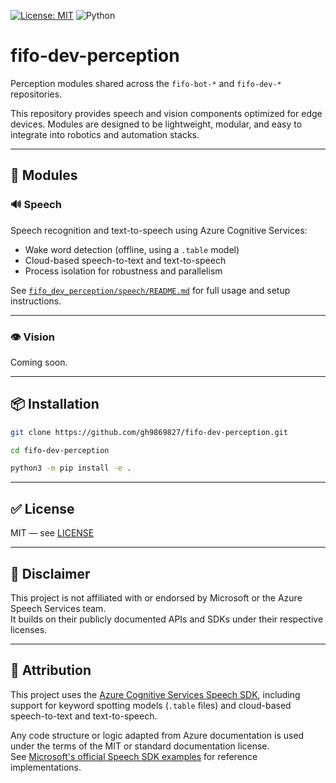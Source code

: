 [![License: MIT](https://img.shields.io/badge/License-MIT-yellow.svg)](LICENSE)
![Python](https://img.shields.io/badge/Python-3.10%2B-blue.svg)

# fifo-dev-perception

Perception modules shared across the `fifo-bot-*` and `fifo-dev-*` repositories.

This repository provides speech and vision components optimized for edge devices. Modules are designed to be lightweight, modular, and easy to integrate into robotics and automation stacks.

---

## 🧩 Modules

### 🔊 Speech

Speech recognition and text-to-speech using Azure Cognitive Services:

- Wake word detection (offline, using a `.table` model)
- Cloud-based speech-to-text and text-to-speech
- Process isolation for robustness and parallelism

See [`fifo_dev_perception/speech/README.md`](fifo_dev_perception/speech/README.md) for full usage and setup instructions.

---

### 👁 Vision

Coming soon.

---

## 📦 Installation

```bash
git clone https://github.com/gh9869827/fifo-dev-perception.git

cd fifo-dev-perception

python3 -m pip install -e .
```

---

## ✅ License

MIT — see [LICENSE](LICENSE)

---

## 📄 Disclaimer

This project is not affiliated with or endorsed by Microsoft or the Azure Speech Services team.  
It builds on their publicly documented APIs and SDKs under their respective licenses.

---

## 📄 Attribution

This project uses the [Azure Cognitive Services Speech SDK](https://learn.microsoft.com/azure/cognitive-services/speech-service/),
including support for keyword spotting models (`.table` files) and cloud-based speech-to-text and text-to-speech.

Any code structure or logic adapted from Azure documentation is used under the terms of the MIT or standard documentation license.  
See [Microsoft's official Speech SDK examples](https://github.com/Azure-Samples/cognitive-services-speech-sdk) for reference implementations.
